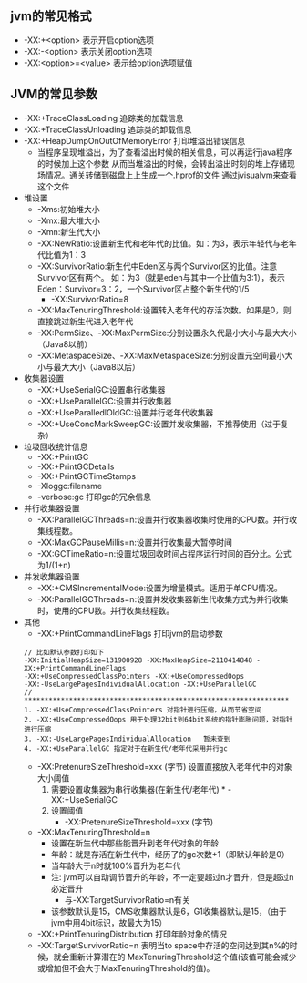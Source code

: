 ## jvm的常见格式
* -XX:+\<option\> 表示开启option选项
* -XX:-\<option\> 表示关闭option选项
* -XX:\<option\>=\<value\> 表示给option选项赋值

## JVM的常见参数
* -XX:+TraceClassLoading 追踪类的加载信息
* -XX:+TraceClassUnloading 追踪类的卸载信息
* -XX:+HeapDumpOnOutOfMemoryError 打印堆溢出错误信息
    * 当程序呈现堆溢出，为了查看溢出时候的相关信息，可以再运行java程序的时候加上这个参数
        从而当堆溢出的时候，会转出溢出时刻的堆上存储现场情况。通关转储到磁盘上上生成一个.hprof的文件
        通过jvisualvm来查看这个文件
* 堆设置
    * -Xms:初始堆大小
    * -Xmx:最大堆大小
    * -Xmn:新生代大小
    * -XX:NewRatio:设置新生代和老年代的比值。如：为3，表示年轻代与老年代比值为1：3
    * -XX:SurvivorRatio:新生代中Eden区与两个Survivor区的比值。注意Survivor区有两个。
        如：为3（就是eden与其中一个比值为3:1），表示Eden：Survivor=3：2，一个Survivor区占整个新生代的1/5  
        * -XX:SurvivorRatio=8
    * -XX:MaxTenuringThreshold:设置转入老年代的存活次数。如果是0，则直接跳过新生代进入老年代
    * -XX:PermSize、-XX:MaxPermSize:分别设置永久代最小大小与最大大小（Java8以前）
    * -XX:MetaspaceSize、-XX:MaxMetaspaceSize:分别设置元空间最小大小与最大大小（Java8以后）
* 收集器设置
    * -XX:+UseSerialGC:设置串行收集器
    * -XX:+UseParallelGC:设置并行收集器
    * -XX:+UseParalledlOldGC:设置并行老年代收集器
    * -XX:+UseConcMarkSweepGC:设置并发收集器，不推荐使用（过于复杂）
* 垃圾回收统计信息
    * -XX:+PrintGC
    * -XX:+PrintGCDetails
    * -XX:+PrintGCTimeStamps
    * -Xloggc:filename
    * -verbose:gc 打印gc的冗余信息
* 并行收集器设置
    * -XX:ParallelGCThreads=n:设置并行收集器收集时使用的CPU数。并行收集线程数。
    * -XX:MaxGCPauseMillis=n:设置并行收集最大暂停时间
    * -XX:GCTimeRatio=n:设置垃圾回收时间占程序运行时间的百分比。公式为1/(1+n)
* 并发收集器设置
    * -XX:+CMSIncrementalMode:设置为增量模式。适用于单CPU情况。
    * -XX:ParallelGCThreads=n:设置并发收集器新生代收集方式为并行收集时，使用的CPU数。并行收集线程数。
* 其他
    * -XX:+PrintCommandLineFlags    打印jvm的启动参数  
    ```
    // 比如默认参数打印如下
    -XX:InitialHeapSize=131900928 -XX:MaxHeapSize=2110414848 -XX:+PrintCommandLineFlags 
    -XX:+UseCompressedClassPointers -XX:+UseCompressedOops 
    -XX:-UseLargePagesIndividualAllocation -XX:+UseParallelGC
    // *****************************************************************
    1. -XX:+UseCompressedClassPointers 对指针进行压缩，从而节省空间
    2. -XX:+UseCompressedOops 用于处理32bit到64bit系统的指针膨胀问题，对指针进行压缩
    3. -XX:-UseLargePagesIndividualAllocation   暂未查到
    4. -XX:+UseParallelGC 指定对于在新生代/老年代采用并行gc
    ``` 
    * -XX:PretenureSizeThreshold=xxx (字节) 设置直接放入老年代中的对象大小阈值
        1. 需要设置收集器为串行收集器(在新生代/老年代)
          * -XX:+UseSerialGC
        2. 设置阈值
              * -XX:PretenureSizeThreshold=xxx (字节)
    * -XX:MaxTenuringThreshold=n   
        * 设置在新生代中那些能晋升到老年代对象的年龄
        * 年龄：就是存活在新生代中，经历了的gc次数+1（即默认年龄是0）
        * 当年龄大于n时就100%晋升为老年代
        * 注: jvm可以自动调节晋升的年龄，不一定要超过n才晋升，但是超过n必定晋升
            * 与-XX:TargetSurvivorRatio=n有关
        * 该参数默认是15，CMS收集器默认是6，G1收集器默认是15，（由于jvm中用4bit标识，故最大为15）
    * -XX:+PrintTenuringDistribution 打印年龄对象的情况
    * -XX:TargetSurvivorRatio=n 表明当to space中存活的空间达到其n%的时候，就会重新计算潜在的
        MaxTenuringThreshold这个值(该值可能会减少或增加但不会大于MaxTenuringThreshold的值)。


